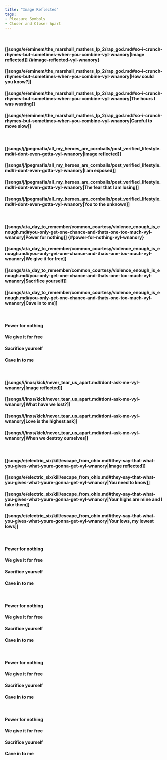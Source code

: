 ```yaml
---
title: "Image Reflected"
tags:
- Pleasure Symbols
- Closer and Closer Apart
---
```

&nbsp;
#### [[songs/e/eminem/the_marshall_mathers_lp_2/rap_god.md#so-i-crunch-rhymes-but-sometimes-when-you-combine-vyl-wnanory|Image reflected]] {#image-reflected-vyl-wnanory}
#### [[songs/e/eminem/the_marshall_mathers_lp_2/rap_god.md#so-i-crunch-rhymes-but-sometimes-when-you-combine-vyl-wnanory|How could you know?]]
#### [[songs/e/eminem/the_marshall_mathers_lp_2/rap_god.md#so-i-crunch-rhymes-but-sometimes-when-you-combine-vyl-wnanory|The hours I was wasting]]
#### [[songs/e/eminem/the_marshall_mathers_lp_2/rap_god.md#so-i-crunch-rhymes-but-sometimes-when-you-combine-vyl-wnanory|Careful to move slow]]
&nbsp;
#### [[songs/j/jpegmafia/all_my_heroes_are_cornballs/post_verified_lifestyle.md#i-dont-even-gotta-vyl-wnanory|Image reflected]]
#### [[songs/j/jpegmafia/all_my_heroes_are_cornballs/post_verified_lifestyle.md#i-dont-even-gotta-vyl-wnanory|I am exposed]]
#### [[songs/j/jpegmafia/all_my_heroes_are_cornballs/post_verified_lifestyle.md#i-dont-even-gotta-vyl-wnanory|The fear that I am losing]]
#### [[songs/j/jpegmafia/all_my_heroes_are_cornballs/post_verified_lifestyle.md#i-dont-even-gotta-vyl-wnanory|You to the unknown]]
&nbsp;
#### [[songs/a/a_day_to_remember/common_courtesy/violence_enough_is_enough.md#you-only-get-one-chance-and-thats-one-too-much-vyl-wnanory|Power for nothing]] {#power-for-nothing-vyl-wnanory}
#### [[songs/a/a_day_to_remember/common_courtesy/violence_enough_is_enough.md#you-only-get-one-chance-and-thats-one-too-much-vyl-wnanory|We give it for  free]]
#### [[songs/a/a_day_to_remember/common_courtesy/violence_enough_is_enough.md#you-only-get-one-chance-and-thats-one-too-much-vyl-wnanory|Sacrifice yourself]]
#### [[songs/a/a_day_to_remember/common_courtesy/violence_enough_is_enough.md#you-only-get-one-chance-and-thats-one-too-much-vyl-wnanory|Cave in to me]]
&nbsp;
#### Power for nothing
#### We give it for  free
#### Sacrifice yourself
#### Cave in to me
&nbsp;
#### [[songs/i/inxs/kick/never_tear_us_apart.md#dont-ask-me-vyl-wnanory|Image reflected]]
#### [[songs/i/inxs/kick/never_tear_us_apart.md#dont-ask-me-vyl-wnanory|What have we lost?]]
#### [[songs/i/inxs/kick/never_tear_us_apart.md#dont-ask-me-vyl-wnanory|Love is the highest ask]]
#### [[songs/i/inxs/kick/never_tear_us_apart.md#dont-ask-me-vyl-wnanory|When we destroy ourselves]]
&nbsp;
#### [[songs/e/electric_six/kill/escape_from_ohio.md#they-say-that-what-you-gives-what-youre-gonna-get-vyl-wnanory|Image reflected]]
#### [[songs/e/electric_six/kill/escape_from_ohio.md#they-say-that-what-you-gives-what-youre-gonna-get-vyl-wnanory|You need to know]]
#### [[songs/e/electric_six/kill/escape_from_ohio.md#they-say-that-what-you-gives-what-youre-gonna-get-vyl-wnanory|Your highs are mine and I take them]]
#### [[songs/e/electric_six/kill/escape_from_ohio.md#they-say-that-what-you-gives-what-youre-gonna-get-vyl-wnanory|Your lows, my lowest lows]]
&nbsp;
#### Power for nothing
#### We give it for  free
#### Sacrifice yourself
#### Cave in to me
&nbsp;
#### Power for nothing
#### We give it for  free
#### Sacrifice yourself
#### Cave in to me
&nbsp;
#### Power for nothing
#### We give it for  free
#### Sacrifice yourself
#### Cave in to me
&nbsp;
#### Power for nothing
#### We give it for  free
#### Sacrifice yourself
#### Cave in to me
